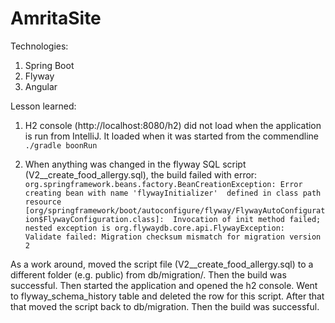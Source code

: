 AmritaSite
==========

Technologies:
1. Spring Boot
2. Flyway
3. Angular


Lesson learned:

1. H2 console (http://localhost:8080/h2) did not load when the application is run from IntelliJ. 
It loaded when it was started from the commendline ```./gradle boonRun```

2. When anything was changed in the flyway SQL script (V2__create_food_allergy.sql), the build failed with error: 
       ```org.springframework.beans.factory.BeanCreationException: Error creating bean with name 'flywayInitializer' 
defined in class path resource [org/springframework/boot/autoconfigure/flyway/FlywayAutoConfiguration$FlywayConfiguration.class]: 
Invocation of init method failed; nested exception is org.flywaydb.core.api.FlywayException: 
Validate failed: Migration checksum mismatch for migration version 2```

As a work around, moved the script file (V2__create_food_allergy.sql) to a different folder (e.g. public) 
from db/migration/. Then the build was successful. Then started the application and opened the h2 console. Went to flyway_schema_history 
table and deleted the row for this script. After that that moved the script back to db/migration. Then the build was successful. 